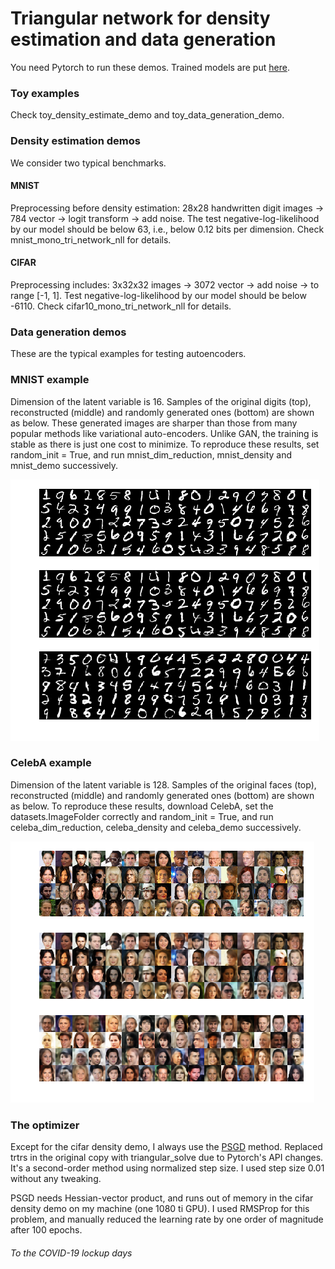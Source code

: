 # Triangular network for density estimation and data generation
You need Pytorch to run these demos. Trained models are put [here](https://drive.google.com/open?id=10ducfJ8RcicJ548CWkjWVe7rxrxrLi18).  
### Toy examples
Check toy_density_estimate_demo and toy_data_generation_demo. 

### Density estimation demos
We consider two typical benchmarks.
#### MNIST
Preprocessing before density estimation: 28x28 handwritten digit images -> 784 vector -> logit transform -> add noise. The test negative-log-likelihood by our model should be below 63, i.e., below 0.12 bits per dimension. Check mnist_mono_tri_network_nll for details.
#### CIFAR
Preprocessing includes: 3x32x32 images -> 3072 vector -> add noise -> to range [-1, 1]. Test negative-log-likelihood by our model should be below -6110. Check cifar10_mono_tri_network_nll for details.   

### Data generation demos
These are the typical examples for testing autoencoders. 
### MNIST example
Dimension of the latent variable is 16. Samples of the original digits (top), reconstructed (middle) and randomly generated ones (bottom) are shown as below. These generated images are sharper than those from many popular methods like variational auto-encoders. Unlike GAN, the training is stable as there is just one cost to minimize. To reproduce these results, set random_init = True, and run mnist_dim_reduction, mnist_density and mnist_demo successively.         

![alt text](https://github.com/lixilinx/DensityEstimateWithEmpiricallyBijectiveMapping/blob/master/misc/mnist_demo.png)

### CelebA example
Dimension of the latent variable is 128. Samples of the original faces (top), reconstructed (middle) and randomly generated ones (bottom) are shown as below. To reproduce these results, download CelebA, set the datasets.ImageFolder correctly and random_init = True, and run celeba_dim_reduction, celeba_density and celeba_demo successively.

![alt text](https://github.com/lixilinx/DensityEstimateWithEmpiricallyBijectiveMapping/blob/master/misc/celeba_demo.png)

### The optimizer
Except for the cifar density demo, I always use the [PSGD](https://github.com/lixilinx/psgd_torch) method. Replaced trtrs in the original copy with triangular_solve due to Pytorch's API changes. It's a second-order method using normalized step size. I used step size 0.01 without any tweaking.

PSGD needs Hessian-vector product, and runs out of memory in the cifar density demo on my machine (one 1080 ti GPU). I used RMSProp for this problem, and manually reduced the learning rate by one order of magnitude after 100 epochs.   

###### To the COVID-19 lockup days
